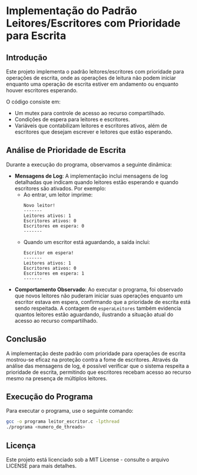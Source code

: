# Implementação do Padrão Leitores/Escritores com Prioridade para Escrita

## Introdução

Este projeto implementa o padrão leitores/escritores com prioridade para operações de escrita, onde as operações de leitura não podem iniciar enquanto uma operação de escrita estiver em andamento ou enquanto houver escritores esperando.

O código consiste em:
- Um mutex para controle de acesso ao recurso compartilhado.
- Condições de espera para leitores e escritores.
- Variáveis que contabilizam leitores e escritores ativos, além de escritores que desejam escrever e leitores que estão esperando.

## Análise de Prioridade de Escrita

Durante a execução do programa, observamos a seguinte dinâmica:

- **Mensagens de Log**: A implementação inclui mensagens de log detalhadas que indicam quando leitores estão esperando e quando escritores são ativados. Por exemplo:
  - Ao entrar, um leitor imprime:
    ```
    Novo leitor!
    -------
    Leitores ativos: 1
    Escritores ativos: 0
    Escritores em espera: 0
    -------
    ```
  - Quando um escritor está aguardando, a saída inclui:
    ```
    Escritor em espera!
    -------
    Leitores ativos: 1
    Escritores ativos: 0
    Escritores em espera: 1
    -------
    ```
- **Comportamento Observado**: Ao executar o programa, foi observado que novos leitores não puderam iniciar suas operações enquanto um escritor estava em espera, confirmando que a prioridade de escrita está sendo respeitada. A contagem de `esperaLeitores` também evidencia quantos leitores estão aguardando, ilustrando a situação atual do acesso ao recurso compartilhado.

## Conclusão

A implementação deste padrão com prioridade para operações de escrita mostrou-se eficaz na proteção contra a fome de escritores. Através da análise das mensagens de log, é possível verificar que o sistema respeita a prioridade de escrita, permitindo que escritores recebam acesso ao recurso mesmo na presença de múltiplos leitores.

## Execução do Programa

Para executar o programa, use o seguinte comando:

```bash
gcc -o programa leitor_escritor.c -lpthread
./programa <numero_de_threads>
```

## Licença

Este projeto está licenciado sob a MIT License - consulte o arquivo LICENSE para mais detalhes.

